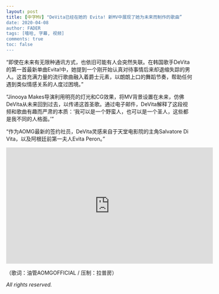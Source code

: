 ```yaml
---
layout: post
title: [中字MV] "DeVita已经在她的 Evita! 新MV中展现了她为未来而制作的歌曲”
date: 2020-04-08
author: FADER
tags: [嘻哈, 字幕, 视频]
comments: true
toc: false
---
```


“即使在未来有无限种通讯方式，也依旧可能有人会突然失联。在韩国歌手DeVita的第一首最新单曲Evita!中，她提到一个刚开始认真对待事情后来却退缩失踪的男人。这首充满力量的流行歌曲融入着爵士元素，以朗朗上口的舞蹈节奏，帮助任何遇到类似情感关系的人度过困境。”

“Jinooya Makes导演利用明亮的灯光和CG效果，将MV背景设置在未来，仿佛DeVita从未来回到过去，以传递这首圣歌。通过电子邮件，DeVita解释了这段视频和歌曲有趣而严肃的本质：‘我可以是一个野蛮人，也可以是一个圣人，这些都是我不同的人格面。’”

“作为AOMG最新的签约社员，DeVita灵感来自于天堂电影院的主角Salvatore Di Vita，以及阿根廷前第一夫人Evita Peron。”

<div class='video-container'><iframe width="560" height="315" src="https://www.youtube.com/embed/i66mvf1bh8M" frameborder="0" allow="accelerometer; autoplay; encrypted-media; gyroscope; picture-in-picture" allowfullscreen></iframe></div>

（歌词：油管AOMGOFFICIAL / 压制：拉普房）

*All rights reserved.* 